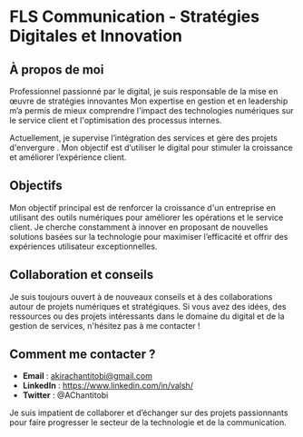 # FLS Communication - Stratégies Digitales et Innovation

## À propos de moi

Professionnel passionné par le digital, je suis responsable de la mise en œuvre de stratégies innovantes Mon expertise en gestion et en leadership m’a permis de mieux comprendre l'impact des technologies numériques sur le service client et l'optimisation des processus internes.

Actuellement, je supervise l’intégration des services et gère des projets d'envergure . Mon objectif est d’utiliser le digital pour stimuler la croissance et améliorer l’expérience client.


## Objectifs

Mon objectif principal est de renforcer la croissance d'un entreprise en utilisant des outils numériques pour améliorer les opérations et le service client. Je cherche constamment à innover en proposant de nouvelles solutions basées sur la technologie pour maximiser l’efficacité et offrir des expériences utilisateur exceptionnelles.

## Collaboration et conseils

Je suis toujours ouvert à de nouveaux conseils et à des collaborations autour de projets numériques et stratégiques. Si vous avez des idées, des ressources ou des projets intéressants dans le domaine du digital et de la gestion de services, n'hésitez pas à me contacter !

## Comment me contacter ?

- **Email** : akirachantitobi@gmail.com
- **LinkedIn** : https://www.linkedin.com/in/valsh/
- **Twitter** : @AChantitobi

Je suis impatient de collaborer et d’échanger sur des projets passionnants pour faire progresser le secteur de la technologie et de la communication.


